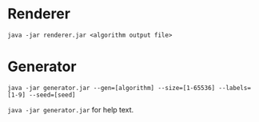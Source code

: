# Renderer

`java -jar renderer.jar <algorithm output file>`

# Generator

`java -jar generator.jar --gen=[algorithm] --size=[1-65536] --labels=[1-9] --seed=[seed]`

`java -jar generator.jar` for help text.
